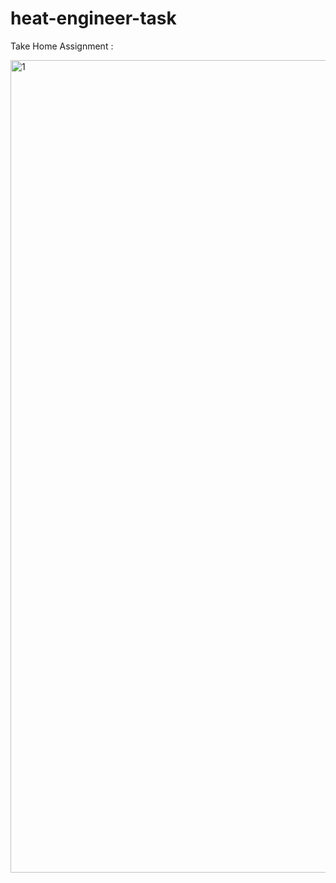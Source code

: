 # heat-engineer-task
Take Home Assignment :

<img width="1300" alt="1" src="https://github.com/user-attachments/assets/feec90df-fbf3-4f5a-8763-e06f08729809" />


